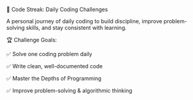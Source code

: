 🚀 Code Streak: 
Daily Coding Challenges

A personal journey of daily coding to build discipline, improve problem-solving skills, and stay consistent with learning.

🏆 Challenge Goals:

✅ Solve one coding problem daily

✅ Write clean, well-documented code

✅ Master the Depths of Programming 

✅ Improve problem-solving & algorithmic thinking
